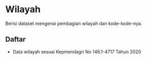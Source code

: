 # Wilayah

Berisi dataset mengenai pembagian wilayah dan kode-kode-nya.

## Daftar

* Data wilayah sesuai Kepmendagri No 146.1-4717 Tahun 2020
